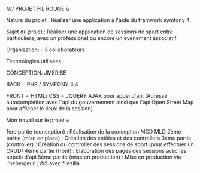 //// PROJET FIL ROUGE \\\\

Nature du projet : Réaliser une application à l'aide du framwork symfony 4. 

Sujet du projet : Réaliser une application de sessions de sport entre particuliers, avec un professionel ou encore un évenement associatif

Organisation: - 3 collaborateurs 

Technologies utilisées :

CONCEPTION: JMERISE

BACK = PHP / SYMFONY 4.4

FRONT = HTML/ CSS 
      = JQUERY AJAX pour appel d'api (Adresse autocomplétion avec l'api du gouvernement ainsi que l'api Open Street Map pour afficher le lieux de la session)

              
          

Mon travail sur le projet = 

1ère partie (conception) : Réalisation de la conception MCD MLD
2ème partie (mise en place) : Création des entities et des controllers
3ème partie (controller) : Création du controller des sessions de sport (pour effectuer un CRUD)
4ème partie (front) : Elaboration des pages des sessions avec les appels d'api
5ème partie (mise en production) : Mise en production via l'hébergeur LWS avec filezilla
